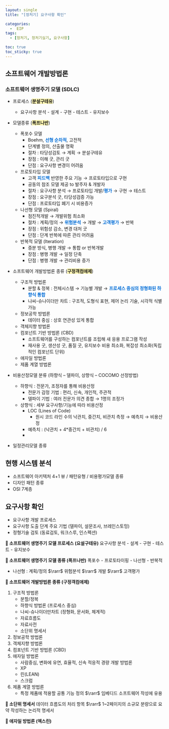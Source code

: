 ```yaml
---
layout: single
title: "[정처기] 요구사항 확인"

categories:
  -  EIP
tags:
  - [정처기, 정처기실기, 요구사항]

toc: true
toc_sticky: true
---
```


## 소프트웨어 개발방법론

### 소프트웨어 생명주기 모델 (SDLC)


- 프로세스 (<b><span style='background-color:#fff5b1'>분설구테유</span></b>)
   - 요구사항 분석 - 설계 - 구현 - 테스트 - 유지보수


- 모델종류 (<b><span style='background-color:#fff5b1'>폭프나반</span></b>)
  - 폭포수 모델
    - Boehm, <b><span style='color:#006DD7'>선형 순차적</span></b>, 고전적
    - 단계별 정의, 산출물 명확
    - 절차 : 타당성검토 → 계획 → 분설구테유
    - 장점 : 이해 굿, 관리 굿
    - 단점 : 요구사항 변경이 어려움
  - 프로토타입 모델
    - 고객 <b><span style='color:#006DD7'>피드백</span></b> 반영한 주요 기능 → 프로토타입으로 구현
    - 공동의 참조 모델 제공 to 발주자 & 개발자
    - 절차 : 요구사항 분석 → 프로토타입 개발/<b><span style='color:#006DD7'>평가</span></b> → 구현 → 테스트
    - 장점 : 요구분석 굿, 타당성검증 가능
    - 단점 : 프로토타입 폐기 시 비용증가
  - 나선형 모델 (Spiral)
    - 점진적개발 → 개발위험 최소화
    - 절차 : 계획/정의 → <b><span style='color:#006DD7'>위험분석</span></b> → 개발 → <b><span style='color:#006DD7'>고객평가</span></b> → 반복
    - 장점 : 위험성 감소, 변경 대처 굿
    - 단점 : 단계 반복에 따른 관리 어려움
  - 반복적 모델 (Iteration)
    - 증분 방식, 병행 개발 → 통합 or 반복개발
    - 장점 : 병행 개발 → 일정 단축
    - 단점 : 병행 개발 → 관리비용 증가


- 소프트웨어 개발방법론 종류 (<b><span style='background-color:#fff5b1'>구정객컴애제</span></b>)
  - 구조적 방법론
    - 분할 & 정복 : 전체시스템 → 기능별 개발 → <b><span style='color:#006DD7'>프로세스 중심의 정형화된 하향식 통합</span></b>
    - 나씨-슈나이더만 차트 : 구조적, 도형식 표현, 제어 논리 기술, 시각적 식별 가능
  - 정보공학 방법론
    - 데이터 중심 : 상호 연관성 있게 통합
  - 객체지향 방법론
  - 컴포넌트 기반 방법론 (CBD)
    - 소프트웨어를 구성하는 컴포넌트를 조립해 새 응용 프로그램 작성
    - 재사용 굿, 생산성 굿, 품질 굿, 유지보수 비용 최소화, 복잡성 최소화(독립적인 컴포넌트 단위)
  - 애자일 방법론
  - 제품 계열 방법론


- 비용산정모델 분류 (하향식 – 델파이, 상향식 – COCOMO 선정방법)
  - 하향식 : 전문가, 조정자를 통해 비용산정
    - 전문가 감정 기법 : 편리, 신속, 개인적, 주관적
    - 델파이 기법 : 여러 전문가 의견 종합 → 1명의 조정가
  - 상향식 : 세부 요구사항/기능에 따라 비용산정
    - LOC (Lines of Code)
      - 원시 코드 라인 수의 낙관치, 중간치, 비관치 측정 → 예측치 → 비용산정
    - 예측치 : (낙관치 + 4*중간치 + 비관치) / 6
    - 
- 일정관리모델 종류

## 현행 시스템 분석
- 소프트웨어 아키텍처 4+1 뷰 / 패턴유형 / 비용평가모델 종류
- 디자인 패턴 종류
- OSI 7계층
## 요구사항 확인
- 요구사항 개발 프로세스
- 요구사항 도출 단계 주요 기법 (델파이, 설문조사, 브레인스토밍)
- 정형기술 검토 (동료검토, 워크스루, 인스펙션)

<b>📝 소프트웨어 생명주기 모델 프로세스 (요설구테유)</b>
요구사항 분석 - 설계 - 구현 - 테스트 - 유지보수

<b>📝 소프트웨어 생명주기 모델 종류 (폭프나반)</b>
폭포수 - 프로토타이핑 - 나선형 - 반복적
- 나선형 : 계획/정의 $\rarr$ 위험분석 $\rarr$ 개발 $\rarr$ 고객평가

<b>📝 소프트웨어 개발방법론 종류 (구정객컴애제)</b>
1. 구조적 방법론
   - 분할/정복
   - 하향식 방법론 (프로세스 중심)
   - 나씨-슈나이더만차트 (정형화, 문서화, 체계적)
   - 자료흐름도
   - 자료사전
   - 소단위 명세서
2. 정보공학 방법론
3. 객체지향 방법론
4. 컴포넌트 기반 방법론 (CBD)
5. 애자일 방법론
   - 사람중심, 변화에 유연, 효율적, 신속 적응적 경량 개발 방법론
   - XP
   - 린(LEAN)
   - 스크럼
6. 제품 계열 방법론
   - 특정 제품에 적용할 공통 기능 정의 $\rarr$ 임베디드 소프트웨어 작성에 유용

<b>📝 소단위 명세서</b>
데이터 흐름도의 처리 항목 $\rarr$ 1~2페이지의 소규모 분량으로 요약 작성하는 논리적 명세서

<b>📝 애자일 방법론 (엑스린)</b>
